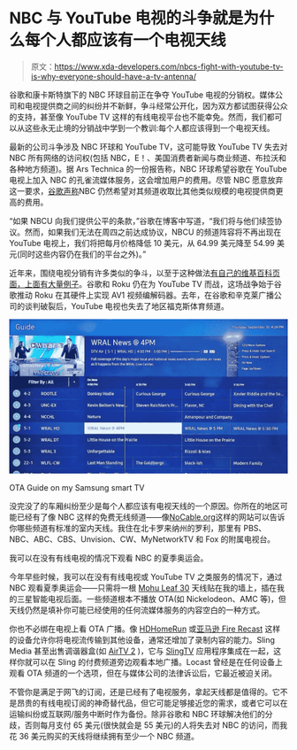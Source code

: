 # NBC 与 YouTube 电视的斗争就是为什么每个人都应该有一个电视天线

> 原文：<https://www.xda-developers.com/nbcs-fight-with-youtube-tv-is-why-everyone-should-have-a-tv-antenna/>

谷歌和康卡斯特旗下的 NBC 环球目前正在争夺 YouTube 电视的分销权。媒体公司和电视提供商之间的纠纷并不新鲜，争斗经常公开化，因为双方都试图获得公众的支持，甚至像 YouTube TV 这样的有线电视平台也不能幸免。然而，我们都可以从这些永无止境的分销战中学到一个教训:每个人都应该得到一个电视天线。

最新的公司斗争涉及 NBC 环球和 YouTube TV，这可能导致 YouTube TV 失去对 NBC 所有网络的访问权(包括 NBC，E！、美国消费者新闻与商业频道、布拉沃和各种地方频道)。据 Ars Technica 的一份报告称，NBC 环球希望谷歌在 YouTube 电视上加入 NBC 的孔雀流媒体服务，这会增加用户的费用。尽管 NBC 愿意放弃这一要求，[谷歌声称](https://blog.youtube/news-and-events/youtube-tv-and-nbc-programming-update/)NBC 仍然希望对其频道收取比其他类似规模的电视提供商更高的费用。

“如果 NBCU 向我们提供公平的条款，”谷歌在博客中写道，“我们将与他们续签协议。然而，如果我们无法在周四之前达成协议，NBCU 的频道阵容将不再出现在 YouTube 电视上，我们将把每月价格降低 10 美元，从 64.99 美元降至 54.99 美元(同时这些内容仍在我们的平台之外)。”

近年来，围绕电视分销有许多类似的争斗，以至于这种做法[有自己的维基百科页面，上面有大量例子](https://en.wikipedia.org/wiki/Carriage_dispute)。谷歌和 Roku 仍在为 YouTube TV 而战，这场战争始于谷歌推动 Roku 在其硬件上实现 AV1 视频编解码器。去年，在谷歌和辛克莱广播公司的谈判破裂后，YouTube 电视也失去了地区福克斯体育频道。

 <picture>![Local TV channels](img/61e5bd53fcc4f3215f52ad4199c2ce25.png)</picture> 

OTA Guide on my Samsung smart TV

没完没了的车厢纠纷至少是每个人都应该有电视天线的一个原因。你所在的地区可能已经有了像 NBC 这样的免费无线频道——像[NoCable.org](https://nocable.org/)这样的网站可以告诉你哪些频道有标准的室内天线。我住在北卡罗来纳州的罗利，那里有 PBS、NBC、ABC、CBS、Unvision、CW、MyNetworkTV 和 Fox 的附属电视台。

我可以在没有有线电视的情况下观看 NBC 的夏季奥运会。

今年早些时候，我可以在没有有线电视或 YouTube TV 之类服务的情况下，通过 NBC 观看夏季奥运会——只需将一根 [Mohu Leaf 30](https://www.amazon.com/Mohu-Paper-thin-Reversible-Performance-MH-110583/dp/B004QK7HI8?tag=xda-1uicq7u-20&ascsubtag=UUxdaUeUpU5361&asc_refurl=https%3A%2F%2Fwww.xda-developers.com%2Fnbcs-fight-with-youtube-tv-is-why-everyone-should-have-a-tv-antenna%2F&asc_campaign=Short-Term) 天线贴在我的墙上，插在我的三星智能电视后面。一些频道根本不播放 OTA(如 Nickelodeon、AMC 等)，但天线仍然是填补你可能已经使用的任何流媒体服务的内容空白的一种方式。

你也不必绑在电视上看 OTA 广播。像 [HDHomeRun](https://nocable.org/) 或[亚马逊 Fire Recast](https://www.amazon.com/Fire-TV-Recast-over-the-air-DVR-500GB-75-hours/dp/B01J6A6H74/?tag=xda-1uicq7u-20&ascsubtag=UUxdaUeUpU5361&asc_refurl=https%3A%2F%2Fwww.xda-developers.com%2Fnbcs-fight-with-youtube-tv-is-why-everyone-should-have-a-tv-antenna%2F&asc_campaign=Short-Term) 这样的设备允许你将电视流传输到其他设备，通常还增加了录制内容的能力。Sling Media 甚至出售调谐器盒(如 [AirTV 2](https://www.amazon.com/Sling-Media-AirTV-by-AirTV-LLC/dp/B07XLTYBQ6?tag=xda-1uicq7u-20&ascsubtag=UUxdaUeUpU5361&asc_refurl=https%3A%2F%2Fwww.xda-developers.com%2Fnbcs-fight-with-youtube-tv-is-why-everyone-should-have-a-tv-antenna%2F&asc_campaign=Short-Term) )，它与 [SlingTV](https://www.sling.com/) 应用程序集成在一起，这样你就可以在 Sling 的付费频道旁边观看本地广播。Locast 曾经是在任何设备上观看 OTA 频道的一个选项，但在与媒体公司的法律诉讼后，它最近被迫关闭。

不管你是满足于网飞的订阅，还是已经有了电视服务，拿起天线都是值得的。它不是昂贵的有线电视订阅的神奇替代品，但它可能足够接近您的需求，或者它可以在运输纠纷或互联网/服务中断时作为备份。除非谷歌和 NBC 环球解决他们的分歧，否则每月支付 65 美元(很快就会是 55 美元)的人将失去对 NBC 的访问，而我花 36 美元购买的天线将继续拥有至少一个 NBC 频道。